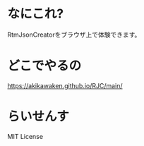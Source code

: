 # なにこれ?
RtmJsonCreatorをブラウザ上で体験できます。  

# どこでやるの
https://akikawaken.github.io/RJC/main/

# らいせんす
MIT License
